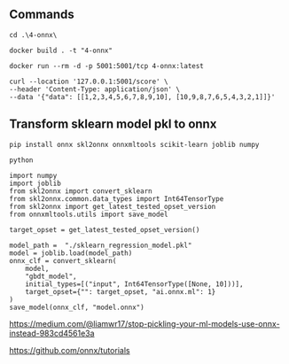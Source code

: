 ## Commands 

`cd .\4-onnx\`

`docker build . -t "4-onnx"`

`docker run --rm -d -p 5001:5001/tcp 4-onnx:latest`

```
curl --location '127.0.0.1:5001/score' \
--header 'Content-Type: application/json' \
--data '{"data": [[1,2,3,4,5,6,7,8,9,10], [10,9,8,7,6,5,4,3,2,1]]}'
```

## Transform sklearn model pkl to onnx 

```
pip install onnx skl2onnx onnxmltools scikit-learn joblib numpy

python

import numpy
import joblib
from skl2onnx import convert_sklearn
from skl2onnx.common.data_types import Int64TensorType
from skl2onnx import get_latest_tested_opset_version
from onnxmltools.utils import save_model

target_opset = get_latest_tested_opset_version()

model_path =  "./sklearn_regression_model.pkl"
model = joblib.load(model_path)
onnx_clf = convert_sklearn(
    model,
    "gbdt_model",
    initial_types=[("input", Int64TensorType([None, 10]))],
    target_opset={"": target_opset, "ai.onnx.ml": 1}
)
save_model(onnx_clf, "model.onnx")
```

https://medium.com/@liamwr17/stop-pickling-your-ml-models-use-onnx-instead-983cd4561e3a

https://github.com/onnx/tutorials

    